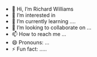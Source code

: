 - 👋 Hi, I’m Richard Williams
- 👀 I’m interested in 
- 🌱 I’m currently learning ....
- 💞️ I’m looking to collaborate on ...
- 📫 How to reach me ...
- 😄 Pronouns: ...
- ⚡ Fun fact: .....

<!---
richardwilliams9/richardwilliams9 is a ✨ special ✨ repository because its `README.md` (this file) appears on your GitHub profile.
You can click the Preview link to take a look at your changes.
--->
